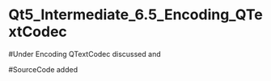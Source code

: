 # Qt5_Intermediate_6.5_Encoding_QTextCodec

#Under Encoding QTextCodec discussed and

#SourceCode added 
